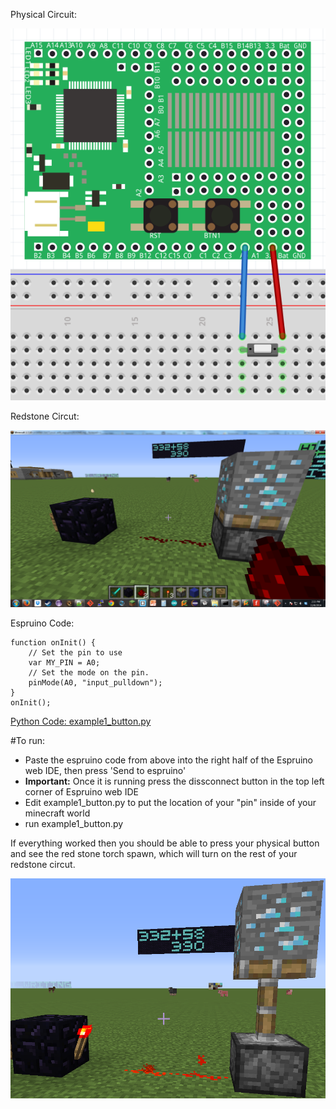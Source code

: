 Physical Circuit:

![image](https://raw.githubusercontent.com/FoamyGuy/mcpi_with_espruino/master/imgs/example1_button.PNG)

Redstone Circut:

![image](https://raw.githubusercontent.com/FoamyGuy/mcpi_with_espruino/master/imgs/example1_redstone.PNG)

Espruino Code:
```
function onInit() {
    // Set the pin to use
    var MY_PIN = A0;
    // Set the mode on the pin.
    pinMode(A0, "input_pulldown");
}
onInit();
```

[Python Code: example1_button.py](example1_button.py)

#To run:
- Paste the espruino code from above into the right half of the Espruino web IDE, then press 'Send to espruino'
- **Important:** Once it is running press the dissconnect button in the top left corner of Espruino web IDE
- Edit example1_button.py to put the location of your "pin" inside of your minecraft world
- run example1_button.py


If everything worked then you should be able to press your physical button and see the red stone torch spawn, which will turn on the rest of your redstone circut.

![image](https://raw.githubusercontent.com/FoamyGuy/mcpi_with_espruino/master/imgs/example1_result.PNG)